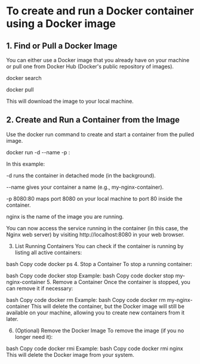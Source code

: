 # To create and run a Docker container using a Docker image


## 1. Find or Pull a Docker Image

You can either use a Docker image that you already have on your machine or pull one from Docker Hub (Docker's public repository of images).

docker search <image-name>

docker pull <image-name>

This will download the image to your local machine.

## 2. Create and Run a Container from the Image

Use the docker run command to create and start a container from the pulled image.

docker run -d --name <container-name> -p <host-port>:<container-port> <image-name>

In this example:

-d runs the container in detached mode (in the background).

--name gives your container a name (e.g., my-nginx-container).

-p 8080:80 maps port 8080 on your local machine to port 80 inside the container.

nginx is the name of the image you are running.

You can now access the service running in the container (in this case, the Nginx web server) by visiting http://localhost:8080 in your web browser.

3. List Running Containers
You can check if the container is running by listing all active containers:

bash
Copy code
docker ps
4. Stop a Container
To stop a running container:

bash
Copy code
docker stop <container-name>
Example:
bash
Copy code
docker stop my-nginx-container
5. Remove a Container
Once the container is stopped, you can remove it if necessary:

bash
Copy code
docker rm <container-name>
Example:
bash
Copy code
docker rm my-nginx-container
This will delete the container, but the Docker image will still be available on your machine, allowing you to create new containers from it later.

6. (Optional) Remove the Docker Image
To remove the image (if you no longer need it):

bash
Copy code
docker rmi <image-name>
Example:
bash
Copy code
docker rmi nginx
This will delete the Docker image from your system.









